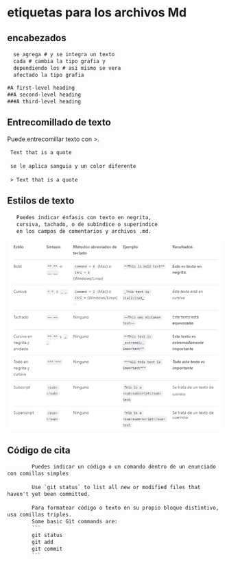 # etiquetas  para los archivos Md

## encabezados 

      se agrega # y se integra un texto
      cada # cambia la tipo grafia y 
      dependiendo los # asi mismo se vera 
      afectado la tipo grafia
      
 ```
#A first-level heading
##A second-level heading
###A third-level heading
 ```

## Entrecomillado de texto
Puede entrecomillar texto con >.

     Text that is a quote

     se le aplica sanguia y un color diferente

     > Text that is a quote

## Estilos de texto

       Puedes indicar énfasis con texto en negrita,
       cursiva, tachado, o de subíndice o superíndice
       en los campos de comentarios y archivos .md.

![.](tabla.JPG)

## Código de cita
            Puedes indicar un código o un comando dentro de un enunciado con comillas simples
            
            Use `git status` to list all new or modified files that haven't yet been committed.
            
            Para formatear código o texto en su propio bloque distintivo, usa comillas triples.
            Some basic Git commands are:
            ```
            git status
            git add
            git commit
            ```



